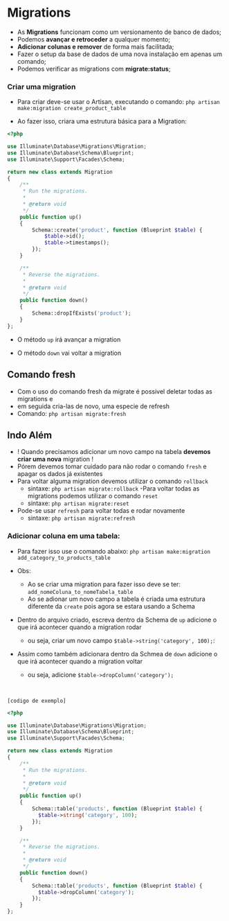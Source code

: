 # Migrations

- As **Migrations** funcionam como um versionamento de banco de dados;
- Podemos **avançar e retroceder** a qualquer momento;
- **Adicionar colunas e remover** de forma mais facilitada;
- Fazer o setup da base de dados de uma nova instalação em apenas um comando;
- Podemos verificar as migrations com **migrate:status**;


### Criar uma migration

- Para criar deve-se usar o Artisan, executando o comando:
	`php artisan make:migration create_product_table`

- Ao fazer isso, criara uma estrutura básica para a Migration:
```php
<?php

use Illuminate\Database\Migrations\Migration;
use Illuminate\Database\Schema\Blueprint;
use Illuminate\Support\Facades\Schema;

return new class extends Migration
{
    /**
     * Run the migrations.
     *
     * @return void
     */
    public function up()
    {
        Schema::create('product', function (Blueprint $table) {
            $table->id();
            $table->timestamps();
        });
    }

    /**
     * Reverse the migrations.
     *
     * @return void
     */
    public function down()
    {
        Schema::dropIfExists('product');
    }
};

```

- O método `up` irá avançar a migration

- O método `down` vai voltar a migration


## Comando fresh
- Com o uso do comando fresh da migrate é possivel deletar todas as migrations e 
- em seguida cria-las de novo, uma especie de refresh
- Comando:
    `php artisan migrate:fresh`


## Indo Além 

- ! Quando precisamos adicionar um novo campo na tabela **devemos criar uma nova** migration !
- Pórem devemos tomar cuidado para não rodar o comando `fresh` e apagar os dados já existentes
- Para voltar alguma migration devemos utilizar o comando `rollback`
    - sintaxe:
        `php artisan migrate:rollback`
-Para voltar todas as migrations podemos utilizar o comando `reset`
    - sintaxe:
        `php artisan migrate:reset`
- Pode-se usar `refresh` para voltar todas e rodar novamente
    - sintaxe:
        `php artisan migrate:refresh`

### Adicionar coluna em uma tabela:

- Para fazer isso use o comando abaixo:
    `php artisan make:migration add_category_to_products_table`
- Obs: 
    + Ao se criar uma migration para fazer isso deve se ter: `add_nomeColuna_to_nomeTabela_table`
    + Ao se adionar um novo campo a tabela é criada uma estrutura diferente da `create` pois agora se estara usando a Schema

- Dentro do arquivo criado, escreva dentro da Schema de `up` adicione o que irá acontecer quando a migration rodar
  - ou seja, criar um novo campo `$table->string('category', 100);`:
- Assim como também adicionara dentro da Schmea de `down` adicione o que irá acontecer quando a migration voltar
  - ou seja, adicione `$table->dropColumn('category');`  
<br>

`[codigo de exemplo]`
```php
<?php

use Illuminate\Database\Migrations\Migration;
use Illuminate\Database\Schema\Blueprint;
use Illuminate\Support\Facades\Schema;

return new class extends Migration
{
    /**
     * Run the migrations.
     *
     * @return void
     */
    public function up()
    {
        Schema::table('products', function (Blueprint $table) {
          $table->string('category', 100);
        });
    }

    /**
     * Reverse the migrations.
     *
     * @return void
     */
    public function down()
    {
        Schema::table('products', function (Blueprint $table) {
          $table->dropColumn('category');
        });
    }
};
```

